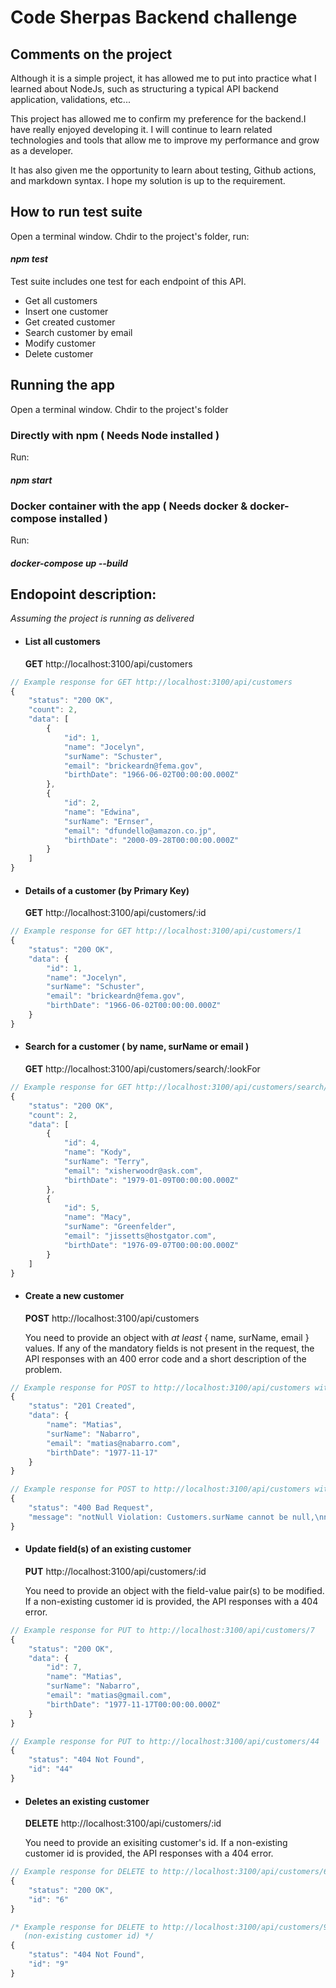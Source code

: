 # Code Sherpas Backend challenge

## Comments on the project
Although it is a simple project, it has allowed me to put into practice what I learned about NodeJs, such as structuring a typical API backend application, validations, etc...

This project has allowed me to confirm my preference for the backend.I have really enjoyed developing it.
I will continue to learn related technologies and tools that allow me to improve my performance and grow as a developer.

It has also given me the opportunity to learn about testing, Github actions, and markdown syntax. I hope my solution is up to the requirement.

## How to run test suite
Open a terminal window. Chdir to the project's folder, run: 

#### *npm test*

Test suite includes one test for each endpoint of this API.
 - Get all customers
 - Insert one customer
 - Get created customer
 - Search customer by email
 - Modify customer
 - Delete customer

## Running the app
Open a terminal window. Chdir to the project's folder

### Directly with npm ( Needs Node installed )
Run:
#### *npm start*

### Docker container with the app ( Needs docker & docker-compose installed )
Run:
#### *docker-compose up --build*

## Endopoint description:
*Assuming the project is running as delivered*

- #### List all customers
    **GET** http://localhost:3100/api/customers 

```javascript
// Example response for GET http://localhost:3100/api/customers
{
    "status": "200 OK",
    "count": 2,
    "data": [
        {
            "id": 1,
            "name": "Jocelyn",
            "surName": "Schuster",
            "email": "brickeardn@fema.gov",
            "birthDate": "1966-06-02T00:00:00.000Z"
        },
        {
            "id": 2,
            "name": "Edwina",
            "surName": "Ernser",
            "email": "dfundello@amazon.co.jp",
            "birthDate": "2000-09-28T00:00:00.000Z"
        }
    ]
}
```

- #### Details of a customer (by Primary Key)
    **GET** http://localhost:3100/api/customers/:id

```javascript
// Example response for GET http://localhost:3100/api/customers/1
{
    "status": "200 OK",
    "data": {
        "id": 1,
        "name": "Jocelyn",
        "surName": "Schuster",
        "email": "brickeardn@fema.gov",
        "birthDate": "1966-06-02T00:00:00.000Z"
    }
}
```

- #### Search for a customer ( by name, surName or email )
    **GET** http://localhost:3100/api/customers/search/:lookFor

```javascript
// Example response for GET http://localhost:3100/api/customers/search/com
{
    "status": "200 OK",
    "count": 2,
    "data": [
        {
            "id": 4,
            "name": "Kody",
            "surName": "Terry",
            "email": "xisherwoodr@ask.com",
            "birthDate": "1979-01-09T00:00:00.000Z"
        },
        {
            "id": 5,
            "name": "Macy",
            "surName": "Greenfelder",
            "email": "jissetts@hostgator.com",
            "birthDate": "1976-09-07T00:00:00.000Z"
        }
    ]
}
```
- #### Create a new customer
    **POST** http://localhost:3100/api/customers

    You need to provide an object with _at least_ { name, surName, email } values.
    If any of the mandatory fields is not present in the request, the API responses with an 400 error code and a short description of the problem.
```javascript
// Example response for POST to http://localhost:3100/api/customers with complete object definiton.
{
	"status": "201 Created",
	"data": {
		"name": "Matias",
		"surName": "Nabarro",
		"email": "matias@nabarro.com",
		"birthDate": "1977-11-17"
	}
}
```

```javascript
// Example response for POST to http://localhost:3100/api/customers with incomplete object definiton.
{
	"status": "400 Bad Request",
	"message": "notNull Violation: Customers.surName cannot be null,\nnotNull Violation: Customers.email cannot be null"
}
```

- #### Update field(s) of an existing customer
    **PUT** http://localhost:3100/api/customers/:id

    You need to provide an object with the field-value pair(s) to be modified.
    If a non-existing customer id is provided, the API responses with a 404 error.

```javascript
// Example response for PUT to http://localhost:3100/api/customers/7
{
	"status": "200 OK",
	"data": {
		"id": 7,
		"name": "Matias",
		"surName": "Nabarro",
		"email": "matias@gmail.com",
		"birthDate": "1977-11-17T00:00:00.000Z"
	}
}
```
```javascript
// Example response for PUT to http://localhost:3100/api/customers/44
{
	"status": "404 Not Found",
	"id": "44"
}
```

- #### Deletes an existing customer
    **DELETE** http://localhost:3100/api/customers/:id

    You need to provide an exisiting customer's id.
    If a non-existing customer id is provided, the API responses with a 404 error.

```javascript
// Example response for DELETE to http://localhost:3100/api/customers/6
{
	"status": "200 OK",
	"id": "6"
}
```
```javascript
/* Example response for DELETE to http://localhost:3100/api/customers/9
   (non-existing customer id) */
{
	"status": "404 Not Found",
	"id": "9"
}
```
